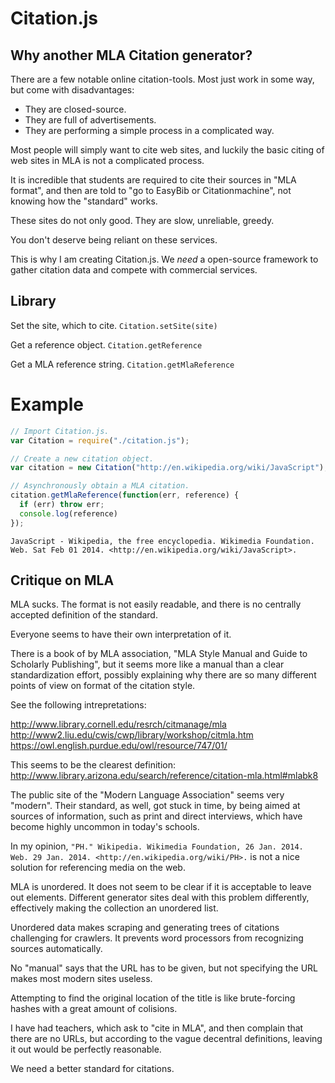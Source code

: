 Citation.js
========

## Why another MLA Citation generator?

There are a few notable online citation-tools.
Most just work in some way, but come with disadvantages:
* They are closed-source.
* They are full of advertisements.
* They are performing a simple process in a complicated way.

Most people will simply want to cite web sites,
and luckily the basic citing of web sites
in MLA is not a complicated process.

It is incredible that students are required to cite
their sources in "MLA format",
and then are told to "go to EasyBib or Citationmachine",
not knowing how the "standard" works.

These sites do not only good.
They are slow, unreliable, greedy.

You don't deserve being reliant on these services.

This is why I am creating Citation.js.
We *need* a open-source framework to gather citation data
and compete with commercial services.

## Library

Set the site, which to cite.
`Citation.setSite(site)`

Get a reference object.
`Citation.getReference`

Get a MLA reference string.
`Citation.getMlaReference`

# Example

```javascript
// Import Citation.js.
var Citation = require("./citation.js");

// Create a new citation object.
var citation = new Citation("http://en.wikipedia.org/wiki/JavaScript");

// Asynchronously obtain a MLA citation.
citation.getMlaReference(function(err, reference) {
  if (err) throw err;
  console.log(reference)
});
```

`JavaScript - Wikipedia, the free encyclopedia. Wikimedia Foundation. Web. Sat Feb 01 2014. <http://en.wikipedia.org/wiki/JavaScript>.`

## Critique on MLA

MLA sucks.
The format is not easily readable, and there is
no centrally accepted definition of the standard.

Everyone seems to have their own interpretation of it.

There is a book of by MLA association,
"MLA Style Manual and Guide to Scholarly Publishing",
but it seems more like a manual than a clear standardization effort,
possibly explaining why there are so many different points of
view on format of the citation style.

See the following intrepretations:

http://www.library.cornell.edu/resrch/citmanage/mla
http://www2.liu.edu/cwis/cwp/library/workshop/citmla.htm
https://owl.english.purdue.edu/owl/resource/747/01/

This seems to be the clearest definition:
http://www.library.arizona.edu/search/reference/citation-mla.html#mlabk8

The public site of the "Modern Language Association"
seems very "modern".
Their standard, as well, got stuck in time,
by being aimed at sources of information,
such as print and direct interviews,
which have become highly uncommon in today's schools.

In my opinion,
`"PH." Wikipedia. Wikimedia Foundation, 26 Jan. 2014. Web. 29 Jan. 2014. <http://en.wikipedia.org/wiki/PH>.`
is not a nice solution for referencing media on the web.

MLA is unordered.
It does not seem to be clear if it is acceptable to leave out elements.
Different generator sites deal with this problem differently,
effectively making the collection an unordered list.

Unordered data makes scraping and generating trees of citations
challenging for crawlers.
It prevents word processors from recognizing sources automatically.

No "manual" says that the URL has to be given,
but not specifying the URL makes most modern sites useless.

Attempting to find the original location of the title
is like brute-forcing hashes with a great amount of colisions.

I have had teachers, which ask to "cite in MLA", and then
complain that there are no URLs,
but according to the vague decentral definitions, leaving it out
would be perfectly reasonable.

We need a better standard for citations.
